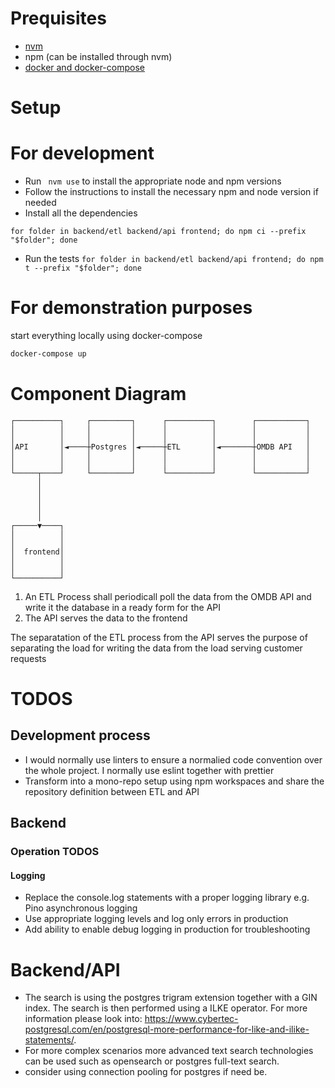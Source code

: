 # Prequisites
- [nvm](https://github.com/nvm-sh/nvm)
- npm (can be installed through nvm)
- [docker and docker-compose](https://medium.com/@piyushkashyap045/comprehensive-guide-installing-docker-and-docker-compose-on-windows-linux-and-macos-a022cf82ac0b)
# Setup

# For development
- Run ``` nvm use``` to install the appropriate node and npm versions
- Follow the instructions to install the necessary npm and node version if needed
- Install all the dependencies
```shell
for folder in backend/etl backend/api frontend; do npm ci --prefix "$folder"; done
```
- Run the tests ```for folder in backend/etl backend/api frontend; do npm t --prefix "$folder"; done```
# For demonstration purposes
start everything locally using docker-compose
```sh
docker-compose up
```

# Component Diagram

```
┌──────────┐     ┌─────────┐      ┌──────────┐        ┌───────────┐
│          │     │         │      │          │        │           │
│          │     │         │      │          │        │           │
│API       │◄────┼Postgres │◄─────┼ETL       │◄───────┼OMDB API   │
│          │     │         │      │          │        │           │
│          │     │         │      │          │        │           │
└─────┬────┘     └─────────┘      └──────────┘        └───────────┘
      │                                                            
      │                                                            
      │                                                            
      │                                                            
      │                                                            
┌─────▼────┐                                                       
│          │                                                       
│          │                                                       
│  frontend│                                                       
│          │                                                       
│          │                                                       
└──────────┘ 
```

1. An ETL Process shall periodicall poll the data from the OMDB API and write it the database in a ready form for the API
2. The API serves the data to the frontend

The separatation of the ETL process from the API serves the purpose of separating the load for writing the data from the load serving customer requests


# TODOS
## Development process
- I would normally use linters to ensure a normalied code convention over the whole project. I normally use eslint together with prettier
- Transform into a mono-repo setup using npm workspaces and share the repository definition between ETL and API

## Backend
### Operation TODOS
#### Logging
- Replace the console.log statements with a proper logging library e.g. Pino asynchronous logging
- Use appropriate logging levels and log only errors in production
- Add ability to enable debug logging in production for troubleshooting

# Backend/API
- The search is using the postgres trigram extension together with a GIN index. The search is then performed using a ILKE operator. For more information please look into: https://www.cybertec-postgresql.com/en/postgresql-more-performance-for-like-and-ilike-statements/.
- For more complex scenarios more advanced text search technologies can be used such as opensearch or postgres full-text search.
- consider using connection pooling for postgres if need be.
